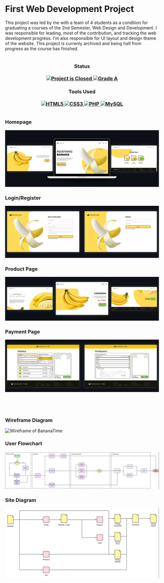 # First Web Development Project
This project was led by me with a team of 4 students as a condition for graduating a courses of the 2nd Semester, Web Design and Development. I was responsible for leading, most of the contribution, and tracking the web development progress. I'm also responsible for UI layout and design theme of the website. This project is currenly archived and being halt from progress as the course has finished.
#

<H3 align="center">
  Status<br><br>
  <a href=#>
    <img src="https://img.shields.io/badge/Project_Status-Closed-red.svg" alt="Project is Closed">
  </a>
  <a href=#>
    <img src="https://img.shields.io/badge/Final_Grade-A-green.svg" alt="Grade A">
  </a>
</H3>

<H3 align="center">
  Tools Used<br><br>
  <a href=#>
    <img src="https://img.shields.io/badge/Made%20with-HTML5-dd4b24?style=for-the-badge&logo=HTML5&logoColor=white" alt="HTML5">
  </a>
  <a href=#>
    <img src="https://img.shields.io/badge/Made%20with-CSS3-264de4?style=for-the-badge&logo=CSS3&logoColor=white" alt="CSS3">
  </a>
  <a href=#>
    <img src="https://img.shields.io/badge/Made%20with-PHP-purple?style=for-the-badge&logo=PHP&logoColor=white" alt="PHP">
  </a>
  <a href=#>
    <img src="https://img.shields.io/badge/Made%20with-MySQL-dd4b24?style=for-the-badge&logo=mysql&logoColor=white" alt="MySQL">
  </a>
</H3>

#
### Homepage
![Homepage of BananaTime](https://github.com/Adhelio/First-Web-Development-Project/blob/main/Screenshots/Homescreen.png)
### Login/Register
![Login or Register of BananaTime](https://github.com/Adhelio/First-Web-Development-Project/blob/main/Screenshots/Login_Register.png)
### Product Page
![Product Page of BananaTime](https://github.com/Adhelio/First-Web-Development-Project/blob/main/Screenshots/product.png)
### Payment Page
![Payment Page of BananaTime](https://github.com/Adhelio/First-Web-Development-Project/blob/main/Screenshots/Payment.png)
#

<br>

### Wireframe Diagram
![Wireframe of BananaTime](https://github.com/Adhelio/First-Web-Development-Project/blob/main/Screenshots/wireframe_diagram.svg)
### User Flowchart
![User Flowchart of BananaTime](https://github.com/Adhelio/First-Web-Development-Project/blob/main/Screenshots/user_flowchart.png)
### Site Diagram
![Site Diagram of BananaTime](https://github.com/Adhelio/First-Web-Development-Project/blob/main/Screenshots/site_diagram.png)
